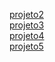 <a href="https://geffersoncosta.github.io/projetos-dio/menu_hamburguer_e_morphing_css_transitions/aula2_transition/index.html">projeto2</a><br>
<a href="https://geffersoncosta.github.io/projetos-dio/menu_hamburguer_e_morphing_css_transitions/aula3_keyframes/index.html">projeto3</a><br>
<a href="https://geffersoncosta.github.io/projetos-dio/menu_hamburguer_e_morphing_css_transitions/aula4_keyframes/index.html">projeto4</a><br>
<a href=" https://geffersoncosta.github.io/projetos-dio/menu_hamburguer_e_morphing_css_transitions/aula5/index.html">projeto5</a><br>
